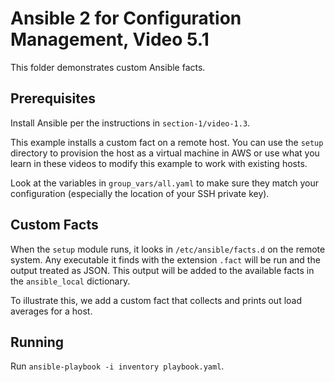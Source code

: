 # Ansible 2 for Configuration Management, Video 5.1

This folder demonstrates custom Ansible facts.

## Prerequisites

Install Ansible per the instructions in `section-1/video-1.3`.

This example installs a custom fact on a remote host. You can use the `setup`
directory to provision the host as a virtual machine in AWS or use what you
learn in these videos to modify this example to work with existing hosts.

Look at the variables in `group_vars/all.yaml` to make sure they match your
configuration (especially the location of your SSH private key).

## Custom Facts

When the `setup` module runs, it looks in `/etc/ansible/facts.d` on the remote
system. Any executable it finds with the extension `.fact` will be run and the
output treated as JSON. This output will be added to the available facts in the
`ansible_local` dictionary.

To illustrate this, we add a custom fact that collects and prints out load
averages for a host.

## Running

Run `ansible-playbook -i inventory playbook.yaml`.

